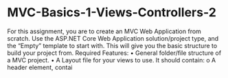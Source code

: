 # MVC-Basics-1-Views-Controllers-2

For this assignment, you are to create an MVC Web Application from scratch.
Use the ASP.NET Core Web Application solution/project type, and the “Empty” template to start 
with.
This will give you the basic structure to build your project from.
Required Features:
• General folder/file structure of a MVC project.
• A Layout file for your views to use. It should contain:
o A header element, contai
